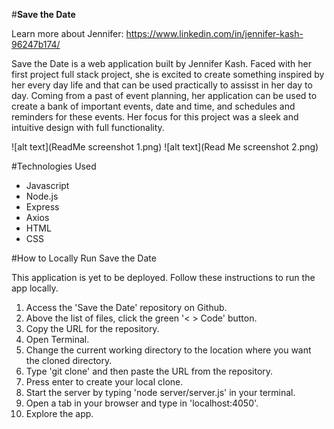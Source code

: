 #**Save the Date**


Learn more about Jennifer: https://www.linkedin.com/in/jennifer-kash-96247b174/


Save the Date is a web application built by Jennifer Kash. Faced with her first project
full stack project, she is excited to create something inspired by her every day life 
and that can be used practically to assisst in her day to day. Coming from a past of event planning, her application can be used to create a bank of important events, date and time, and schedules and reminders for these events. Her focus for this project was a sleek and intuitive design with full functionality. 

![alt text](ReadMe screenshot 1.png)
![alt text](Read Me screenshot 2.png)

#Technologies Used
- Javascript
- Node.js
- Express
- Axios
- HTML
- CSS

#How to Locally Run Save the Date

This application is yet to be deployed. Follow these instructions to run the app locally. 

1. Access the 'Save the Date' repository on Github.
2. Above the list of files, click the green '< > Code' button. 
3. Copy the URL for the repository. 
4. Open Terminal.
5. Change the current working directory to the location where you want the cloned directory.
6. Type 'git clone' and then paste the URL from the repository. 
7. Press enter to create your local clone. 
8. Start the server by typing 'node server/server.js' in your terminal. 
9. Open a tab in your browser and type in 'localhost:4050'.
10. Explore the app.